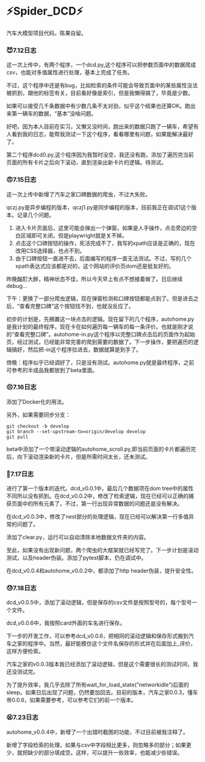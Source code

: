 # ⚡Spider_DCD⚡

汽车大模型项目代码，陈果自留。

### 😈7.12日志

这一次上传中，有两个程序，一个dcd.py,这个程序可以把参数页面中的数据爬成csv，也能对多值属性进行处理，基本上完成了任务。

不过，这个程序中还是有bug，比如检索的条件可能会导致页面中的某些属性没法被抓到，跟他的标签有关，目前看好像是索引，但是我懒得搞了，毕竟是少数。

如果可以接受几千条数据中有少数几条不太对劲，似乎这个结果也还算OK。跑出来第一辆车的数据，“基本”没啥问题。

好吧，因为本人目前在实习，又懒又没时间，跑出来的数据只跑了一辆车，希望有人看到我的日志，能帮我测试一下这个程序，看看哪里有问题，如果能解决最好了。

第二个程序dcd0.py,这个程序因为我暂时没空，我还没有跑，添加了遍历完当前页面的所有卡片之后向下滚动，直到渲染出新卡片的逻辑。待测试。

### 😠7.15日志

这一次上传中新增了汽车之家口碑数据的爬虫，不过大失败。

qczj.py是异步编程的版本，qczj1.py是同步编程的版本，目前我正在调试1这个版本。记录几个问题。

1. 进入卡片页面后，这里可能会弹出一个弹窗，如果是人手操作，点击旁边的空白区域即可关闭，但是playwright就是关不掉。
2. 点击这个口碑按钮的操作，死活完成不了，我写的xpath应该是正确的，现在改用CSS选择器，也点不到。
3. 由于口碑按钮一直进不去，后面编写的程序一直无法测试。不过，写的几个xpath表达式应该都是对的，这个网站的评价页dom还是挺友好的。

昨晚酩酊大醉，精神状态不佳，所以今天早上有点不想接着做了。日后继续debug...

下午：更换了一部分爬虫逻辑，现在弹窗检测和口碑按钮都能点到了。但是进去之后，“查看完整口碑”这个按钮找不到，也就没反应了。

初步的计划是，先搁置这一块点击的逻辑。现在留下的几个程序，autohome.py是我计划的最终程序，现在卡在如何遍历每一辆车的每一条评价。也就是刚才说的“查看完整口碑”。autohome-in.py这个程序以完整口碑点击后的页面作为起始页，经过测试，已经能非常完善的爬到需要的数据了。下一步操作，要把遍历的逻辑搞好，然后把-in这个程序拉进去，数据就算是到手了。

傍晚：程序似乎已经调好了，只是没有测试。autohome.py就是最终程序，之前可参考的半成品我都放到了beta里面。

### 😣7.16日志

添加了Docker化的用法。

另外，如果需要同步分支：
```
git checkout -b develop
git branch --set-upstream-to=origin/develop develop
git pull
```

beta中添加了一个带滚动逻辑的autohome_scroll.py,即当前页面的卡片都遍历完后，向下滚动渲染新的卡片，但是所需时间太长，还未测试。

### 🥱7.17日志

进行了第一个版本的迭代。dcd_v0.0.1中，最后几个数据项在dom tree中的属性不同所以没有抓到。在dcd_v0.0.2中，修改了检索逻辑，现在已经可以正确的捕获页面中的所有元素了。不过，第一行出现异常数据的问题还是没有解决。

在dcd_v0.0.3中，修改了nest部分的处理逻辑，现在已经可以解决第一行多值异常的问题了。

添加了clear.py，运行可以自动清除本地数据文件夹的内容。

至此，如果没有出现新问题，两个爬虫的大框架就已经写完了。下一步计划是滚动测试，以及header伪装。添加了pytest脚本，仍在调试中。

在dcd_v0.0.4和autohome_v0.0.2中，都添加了http header伪装，提升安全性。

### 😓7.18日志

dcd_v0.0.5中，添加了滚动逻辑，但是保存的csv文件是按照型号的，每个型号一个文件。

dcd_v0.0.6中，我按照card外面的车名进行保存。

下一步的开发工作，可以参考dcd_v0.0.6，把相同的滚动逻辑和保存形式搬到汽车之家的程序中。当然，最好能模仿这个文件名保存的形式并在后面加上_评价，这样方便检索。

汽车之家的v0.0.3版本我已经添加了滚动逻辑，但是这个需要很长的测试时间，我还没测试完。

为了提升效率，我几乎去除了所有wait_for_load_state("networkidle")后面的sleep。如果日后出现了问题，仍然要加回去。目前的版本，汽车之家0.0.3，懂车帝0.0.6，如果需要参考，可以参考它们的前一个版本。

### 😫7.23日志

autohome_v0.0.4中，新增了一个出错时截图的功能，不过目前被我注释了。

新增了字段检索的处理，如果与csv中字段相比更多，则忽略多的部分；如果更少，就把缺少的部分填成空。这样，可以提升一些效率，也能减少些错误。